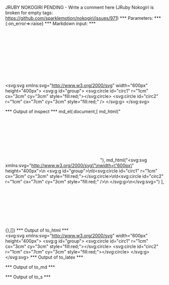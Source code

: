 JRUBY NOKOGIRI PENDING - Write a comment here
(JRuby Nokogiri is broken for empty tags: https://github.com/sparklemotion/nokogiri/issues/971)
*** Parameters: ***
{:on_error=>:raise}
*** Markdown input: ***

<svg/>

<svg:svg xmlns:svg="http://www.w3.org/2000/svg"
width="600px" height="400px">
  <svg:g id="group">
	<svg:circle id="circ1" r="1cm" cx="3cm" cy="3cm" style="fill:red;"></svg:circle>
	<svg:circle id="circ2" r="1cm" cx="7cm" cy="3cm" style="fill:red;" />
  </svg:g>
</svg:svg>

*** Output of inspect ***
md_el(:document,[
	md_html("<svg/>"),
	md_html("<svg:svg xmlns:svg=\"http://www.w3.org/2000/svg\"\nwidth=\"600px\" height=\"400px\">\n  <svg:g id=\"group\">\n\t<svg:circle id=\"circ1\" r=\"1cm\" cx=\"3cm\" cy=\"3cm\" style=\"fill:red;\"></svg:circle>\n\t<svg:circle id=\"circ2\" r=\"1cm\" cx=\"7cm\" cy=\"3cm\" style=\"fill:red;\" />\n  </svg:g>\n</svg:svg>")
],{},[])
*** Output of to_html ***
<svg></svg><svg:svg xmlns:svg="http://www.w3.org/2000/svg" width="600px" height="400px">
  <svg:g id="group">
	<svg:circle id="circ1" r="1cm" cx="3cm" cy="3cm" style="fill:red;"></svg:circle>
	<svg:circle id="circ2" r="1cm" cx="7cm" cy="3cm" style="fill:red;"></svg:circle>
  </svg:g>
</svg:svg>
*** Output of to_latex ***

*** Output of to_md ***

*** Output of to_s ***
